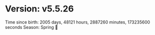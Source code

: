 # Version: v5.5.26
Time since birth: 2005 days, 48121 hours, 2887260 minutes, 173235600 seconds
Season: Spring 🌸
